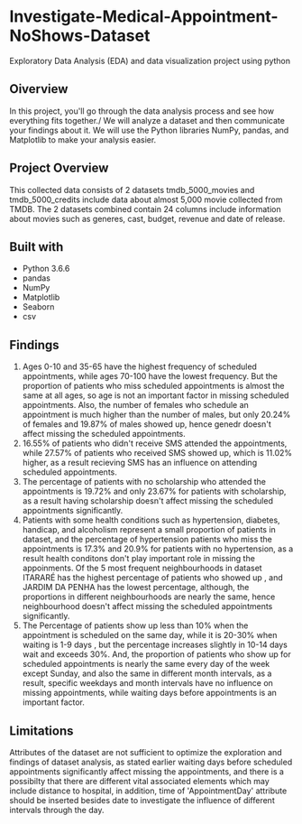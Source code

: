 # Investigate-Medical-Appointment-NoShows-Dataset
Exploratory Data Analysis (EDA) and data visualization project using python

## Oiverview
In this project, you'll go through the data analysis process and see how everything fits together./ We will analyze a dataset and then communicate your findings about it. We will use the Python libraries NumPy, pandas, and Matplotlib to make your analysis easier.

## Project Overview
This collected data consists of 2 datasets tmdb_5000_movies and tmdb_5000_credits include data about almost 5,000 movie collected from TMDB. The 2 datasets combined contain 24 columns include information about movies such as generes, cast, budget, revenue and date of release.

## Built with
* Python 3.6.6 
* pandas
* NumPy
* Matplotlib
* Seaborn
* csv

## Findings
1. Ages 0-10 and 35-65 have the highest frequency of scheduled appointments, while ages 70-100 have the lowest frequency. But the proportion of patients who miss scheduled appointments is almost the same at all ages, so age is not an important factor in missing scheduled appointments. Also, the number of females who schedule an appointment is much higher than the number of males, but only 20.24% of females and 19.87% of males showed up, hence genedr doesn't affect missing the scheduled appointments.
2. 16.55% of patients who didn't receive SMS attended the appointments, while 27.57% of patients who received SMS showed up, which is 11.02% higher, as a result recieving SMS has an influence on attending scheduled appointments.
3. The percentage of patients with no scholarship who attended the appointments is 19.72% and only 23.67% for patients with scholarship, as a result having scholarship doesn't affect missing the scheduled appointments significantly.
4. Patients with some health conditions such as hypertension, diabetes, handicap, and alcoholism represent a small proportion of patients in dataset, and the percentage of hypertension patients who miss the appointments is 17.3% and 20.9% for patients with no hypertension, as a result health conditons don't play important role in missing the appoinments.
Of the 5 most frequent neighbourhoods in dataset ITARARÉ has the highest percentage of patients who showed up , and JARDIM DA PENHA has the lowest percentage, although, the proportions in different neighbourhoods are nearly the same, hence neighbourhood doesn't affect missing the scheduled appointments significantly.
5. The Percentage of patients show up less than 10% when the appointment is scheduled on the same day, while it is 20-30% when waiting is 1-9 days , but the percentage increases slightly in 10-14 days wait and exceeds 30%. And, the proportion of patients who show up for scheduled appointments is nearly the same every day of the week except Sunday, and also the same in different month intervals, as a result, specific weekdays and month intervals have no influence on missing appointments, while waiting days before appointments is an important factor.

## Limitations
Attributes of the dataset are not sufficient to optimize the exploration and findings of dataset analysis, as stated earlier waiting days before scheduled appointments significantly affect missing the appointments, and there is a possibilty that there are different vital associated elements which may include distance to hospital, in addition, time of 'AppointmentDay' attribute should be inserted besides date to investigate the influence of different intervals through the day.
